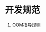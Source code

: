 # 开发规范

1. [OOM指导规则][OOM rules]




[OOM rules]:https://github.com/a124779683/blog/blob/master/study/dev%20spec/avoid%20OOM%20rules.md (OOM指导规则)

